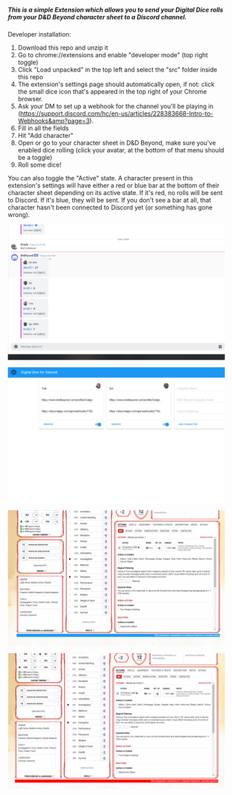 ##### This is a simple Extension which allows you to send your Digital Dice rolls from your D&D Beyond character sheet to a Discord channel.

Developer installation:
1. Download this repo and unzip it
2. Go to chrome://extensions and enable "developer mode" (top right toggle)
3. Click "Load unpacked" in the top left and select the "src" folder inside this repo
4. The extension's settings page should automatically open, if not: click the small dice icon that's appeared in the top right of your 
Chrome browser.
5. Ask your DM to set up a webhook for the channel you'll be playing in (https://support.discord.com/hc/en-us/articles/228383668-Intro-to-Webhooks&amp?page=3).
6. Fill in all the fields
7. Hit "Add character"
8. Open or go to your character sheet in D&D Beyond, make sure you've enabled dice rolling (click your avatar, at the 
bottom of that menu should be a toggle)
9. Roll some dice!

You can also toggle the "Active" state. A character present in this extension's settings will have either a red or 
blue bar at the bottom of their character sheet depending on its active state. If it's red, no rolls will be sent to 
Discord. If it's blue, they will be sent. If you don't see a bar at all, that character hasn't been connected to 
Discord yet (or something has gone wrong).

![alt text](store/slides/discord-msg.png "The dice roll after it is sent to Discord.")

![alt text](store/slides/settings.png "The settings pane.")

![alt text](store/slides/tinkconnected.png "Connected.")

![alt text](store/slides/tinkdisconnected.png "Disconnected.")
